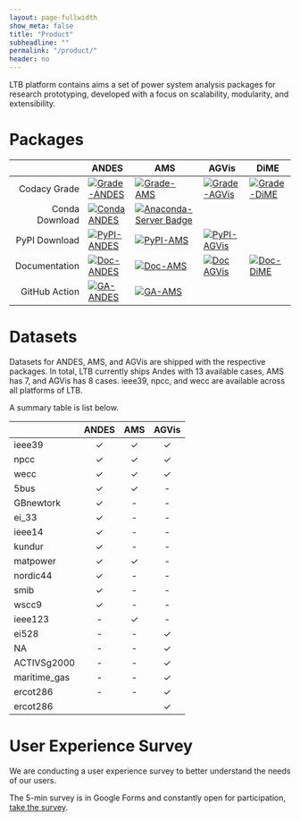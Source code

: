 ```yaml
---
layout: page-fullwidth
show_meta: false
title: "Product"
subheadline: ""
permalink: "/product/"
header: no
---
```


LTB platform contains aims a set of power system analysis packages for research prototyping, developed with a focus on scalability, modularity, and extensibility.

# Packages

|                           | ANDES                                                                                                                                                                                                                                                    | AMS                                                                                                                                                                                                                      | AGVis                                                                                                                                                                                                                         | DiME                                                                                                                                                                                                                   |
|--------------------------:|----------------------------------------------------------------------------------------------------------------------------------------------------------------------------------------------------------------------------------------------------------|--------------------------------------------------------------------------------------------------------------------------------------------------------------------------------------------------------------------------|-------------------------------------------------------------------------------------------------------------------------------------------------------------------------------------------------------------------------------|------------------------------------------------------------------------------------------------------------------------------------------------------------------------------------------------------------------------|
|              Codacy Grade | [ ![Grade-ANDES]( https://api.codacy.com/project/badge/Grade/17b8e8531af343a7a4351879c0e6b5da ) ]( https://app.codacy.com/app/cuihantao/andes?utm_source=github.com&utm_medium=referral&utm_content=cuihantao/andes&utm_campaign=Badge_Grade_Dashboard ) | [![Grade-AMS]( https://app.codacy.com/project/badge/Grade/69456da1b8634f2f984bd769e35f0050 ) ]( https://app.codacy.com/gh/CURENT/ams/dashboard?utm_source=gh&utm_medium=referral&utm_content=&utm_campaign=Badge_grade ) | [ ![Grade-AGVis]( https://app.codacy.com/project/badge/Grade/8fbf0bc95f784af09c3dc5ce36b20a04 ) ]( https://app.codacy.com/gh/CURENT/agvis/dashboard?utm_source=gh&utm_medium=referral&utm_content=&utm_campaign=Badge_grade ) | [ ![Grade-DiME](https://app.codacy.com/project/badge/Grade/a43bcec26c544c7e82355d01571020d6)](https://app.codacy.com/gh/CURENT/dime/dashboard?utm_source=gh&utm_medium=referral&utm_content=&utm_campaign=Badge_grade) |
|            Conda Download | [![Conda ANDES](https://anaconda.org/conda-forge/andes/badges/version.svg)](https://anaconda.org/conda-forge/andes)| [![Anaconda-Server Badge](https://anaconda.org/conda-forge/ltbams/badges/version.svg)](https://anaconda.org/conda-forge/ltbams) |                                                                                                                                                                                                                               |                                                                                                                                                                                                                        |
|             PyPI Download | [![PyPI-ANDES](https://img.shields.io/pypi/v/andes)](https://pypi.org/project/andes/)                                                                                                                                                                    | [![PyPI-AMS](https://img.shields.io/pypi/v/ltbams)](https://pypi.org/project/ltbams/)                                                                                                                                    | [![PyPI-AGVis](https://img.shields.io/pypi/v/agvis)](https://pypi.org/project/agvis/)                                                                                                                                         |                                                                                                                                                                                                                        |
| Documentation | [ ![Doc-ANDES]( https://readthedocs.org/projects/andes/badge/?version=latest ) ]( https://andes.readthedocs.io/en/latest/?badge=latest )                                                                                                                 | [ ![Doc-AMS]( https://readthedocs.org/projects/ams/badge/?version=latest ) ]( https://ltb.readthedocs.io/projects/ams/en/latest/?badge=latest )                                                                          | [ ![Doc AGVis]( https://readthedocs.org/projects/agvis/badge/?version=latest ) ]( https://ltb.readthedocs.io/projects/agvis/en/latest/?badge=latest )                                                                        | [ ![Doc-DiME]( https://readthedocs.org/projects/ltbdime/badge/?version=latest ) ]( https://ltb.readthedocs.io/projects/dime/en/latest/?badge=latest )                                                                  |
|             GitHub Action | [ ![GA-ANDES]( https://github.com/curent/andes/workflows/Python%20application/badge.svg ) ]( https://github.com/curent/andes/actions )                                                                                                                   | [ ![GA-AMS]( https://github.com/CURENT/ams/workflows/Python%20application/badge.svg ) ]( https://github.com/curent/ams/actions )                                                                                         |                                                                                                                                                                                                                               |                                                                                                                                                                                                                        |

# Datasets

Datasets for ANDES, AMS, and AGVis are shipped with the respective packages.
In total, LTB currently ships Andes with 13 available cases, AMS has 7, and AGVis has 8 cases. ieee39, npcc, and wecc are available across all platforms of LTB.

A summary table is list below.

|              | ANDES | AMS | AGVis |
|--------------|:-----:|:---:|:-----:|
| ieee39       |   ✓   |  ✓  |   ✓   |
| npcc         |   ✓   |  ✓  |   ✓   |
| wecc         |   ✓   |  ✓  |   ✓   |
| 5bus         |   ✓   |  ✓  |   -   |
| GBnewtork    |   ✓   |  -  |   -   |
| ei_33        |   ✓   |  -  |   -   |
| ieee14       |   ✓   |  -  |   -   |
| kundur       |   ✓   |  -  |   -   |
| matpower     |   ✓   |  ✓  |   -   |
| nordic44     |   ✓   |  -  |   -   |
| smib         |   ✓   |  -  |   -   |
| wscc9        |   ✓   |  -  |   -   |
| ieee123      |   -   |  ✓  |   -   |
| ei528        |   -   |  -  |   ✓   |
| NA           |   -   |  -  |   ✓   |
| ACTIVSg2000  |   -   |  -  |   ✓   |
| maritime_gas |   -   |  -  |   ✓   |
| ercot286     |   -   |  -  |   ✓   |
| ercot286     |       |     |   ✓   |

# User Experience Survey

We are conducting a user experience survey to better understand the needs of our users.

The 5-min survey is in Google Forms and constantly open for participation, [take the survey](https://docs.google.com/forms/d/e/1FAIpQLSevqXhwgZN1Ti7hDGyLlZc_O_ItT0aWDcMIbdst9_tFjQdf2w/viewform?usp=pp_url&entry.674898372=Yes,+with+my+affiliation+publicly&entry.906600198=University+of+Tennessee,+Knoxville&entry.1011451186=Jinning+Wang,+jwang175@vols.utk.edu&entry.2053374919=Student&entry.684954545=Colleagues+or+friends&entry.923622624=ANDES&entry.1775704341=Academic+research&entry.643024236=10.1109/TSG.2024.3356948&entry.1127139035=4&entry.990272755=Yes).
